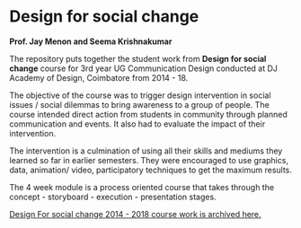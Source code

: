 # Design for social change
**Prof. Jay Menon and Seema Krishnakumar**

The repository puts together the student work from **Design for social change** course for 3rd year UG Communication Design conducted at DJ Academy of Design, Coimbatore from 2014 - 18. 

The objective of the course was to trigger design intervention in social issues / social dilemmas to bring awareness to a group of people. The course intended direct action from students in community through planned communication and events. It also had to evaluate the impact of their intervention. 

The intervention is a culmination of using all their skills and mediums they learned so far in earlier semesters. They were encouraged to use graphics, data, animation/ video, participatory techniques to get the maximum results. 

The 4 week module is a process oriented course that takes through the concept - storyboard - execution - presentation stages.

<a href="[https://github.com/seemskk/Design-for-social-change/issues](https://github.com/seemskk/Design-for-social-change/issues?q=is%3Aissue+is%3Aclosed)" target="_blank" rel="noopener noreferrer">Design For social change 2014 - 2018 course work is archived here.</a>
